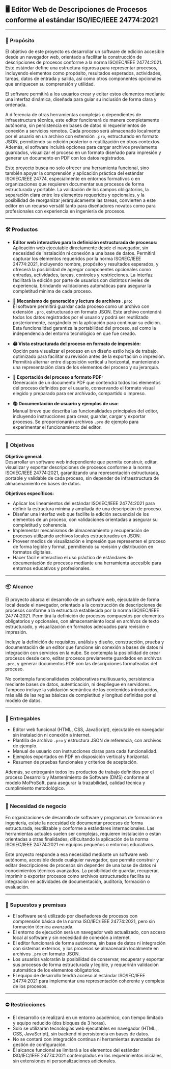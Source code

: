 ## 🖥️ Editor Web de Descripciones de Procesos conforme al estándar ISO/IEC/IEEE 24774:2021

---

### 🎯 Propósito

El objetivo de este proyecto es desarrollar un software de edición accesible desde un navegador web, orientado a facilitar la construcción de descripciones de procesos conforme a la norma ISO/IEC/IEEE 24774:2021. Este estándar define una estructura rigurosa para representar procesos, incluyendo elementos como propósito, resultados esperados, actividades, tareas, datos de entrada y salida, así como otros componentes opcionales que enriquecen su comprensión y utilidad.

El software permitirá a los usuarios crear y editar estos elementos mediante una interfaz dinámica, diseñada para guiar su inclusión de forma clara y ordenada.

A diferencia de otras herramientas complejas o dependientes de infraestructura técnica, este editor funcionará de manera completamente autónoma, sin persistencia en bases de datos ni requerimientos de conexión a servicios remotos. Cada proceso será almacenado localmente por el usuario en un archivo con extensión `.pro`, estructurado en formato JSON, permitiendo su edición posterior o reutilización en otros contextos. Además, el software incluirá opciones para cargar archivos previamente guardados, visualizar el proceso en un formato diseñado para impresión y generar un documento en PDF con los datos registrados.

Este proyecto busca no solo ofrecer una herramienta funcional, sino también apoyar la comprensión y aplicación práctica del estándar ISO/IEC/IEEE 24774, especialmente en entornos formativos o en organizaciones que requieren documentar sus procesos de forma estructurada y portable. La validación de los campos obligatorios, la separación clara entre los elementos requeridos y opcionales, y la posibilidad de reorganizar jerárquicamente las tareas, convierten a este editor en un recurso versátil tanto para diseñadores novatos como para profesionales con experiencia en ingeniería de procesos.

---

### 🛠️ Productos

- **Editor web interactivo para la definición estructurada de procesos:**  
  Aplicación web ejecutable directamente desde el navegador, sin necesidad de instalación ni conexión a una base de datos. Permitirá capturar los elementos requeridos por la norma ISO/IEC/IEEE 24774:2021, incluyendo nombre, propósito y resultados esperados, y ofrecerá la posibilidad de agregar componentes opcionales como entradas, actividades, tareas, controles y restricciones. La interfaz facilitará la edición por parte de usuarios con distintos niveles de experiencia, brindando validaciones automáticas para asegurar la completitud mínima de cada proceso.

- **📁 Mecanismo de generación y lectura de archivos `.pro`:**  
  El software permitirá guardar cada proceso como un archivo con extensión `.pro`, estructurado en formato JSON. Este archivo contendrá todos los datos registrados por el usuario y podrá ser reutilizado posteriormente, cargándolo en la aplicación para continuar su edición. Esta funcionalidad garantiza la portabilidad del proceso, así como la independencia del entorno tecnológico en que fue creado.

- **🖨️ Vista estructurada del proceso en formato de impresión:**  
  Opción para visualizar el proceso en un diseño estilo hoja de trabajo, optimizado para facilitar su revisión antes de la exportación o impresión. Permitirá alternar entre disposición vertical u horizontal, manteniendo una representación clara de los elementos del proceso y su jerarquía.

- **📄 Exportación del proceso a formato PDF:**  
  Generación de un documento PDF que contendrá todos los elementos del proceso definidos por el usuario, conservando el formato visual elegido y preparado para ser archivado, compartido o impreso.

- **📚 Documentación de usuario y ejemplos de uso:**  
  Manual breve que describa las funcionalidades principales del editor, incluyendo instrucciones para crear, guardar, cargar y exportar procesos. Se proporcionarán archivos `.pro` de ejemplo para experimentar el funcionamiento del editor.

---

### 🎯 Objetivos

**Objetivo general:**  
Desarrollar un software web independiente que permita construir, editar, visualizar y exportar descripciones de procesos conforme a la norma ISO/IEC/IEEE 24774:2021, garantizando una representación estructurada, portable y validable de cada proceso, sin depender de infraestructura de almacenamiento en bases de datos.

**Objetivos específicos:**
- Aplicar los lineamientos del estándar ISO/IEC/IEEE 24774:2021 para definir la estructura mínima y ampliada de una descripción de proceso.
- Diseñar una interfaz web que facilite la edición secuencial de los elementos de un proceso, con validaciones orientadas a asegurar su completitud y coherencia.
- Implementar mecanismos de almacenamiento y recuperación de procesos utilizando archivos locales estructurados en JSON.
- Proveer medios de visualización e impresión que representen el proceso de forma legible y formal, permitiendo su revisión y distribución en formatos digitales.
- Hacer fácil e interactivo el uso práctico de estándares de documentación de procesos mediante una herramienta accesible para entornos educativos y profesionales.

---

### 📦 Alcance

El proyecto abarca el desarrollo de un software web, ejecutable de forma local desde el navegador, orientado a la construcción de descripciones de procesos conforme a la estructura establecida por la norma ISO/IEC/IEEE 24774:2021. Permitirá la definición de procesos compuestos por elementos obligatorios y opcionales, con almacenamiento local en archivos de texto estructurado, y visualización en formatos adecuados para revisión e impresión.

Incluye la definición de requisitos, análisis y diseño, construcción, prueba y documentación de un editor que funcione sin conexión a bases de datos ni integración con servicios en la nube. Se contempla la posibilidad de crear procesos desde cero, editar procesos previamente guardados en archivos `.pro`, y generar documentos PDF con las descripciones formateadas del proceso.

No contempla funcionalidades colaborativas multiusuario, persistencia mediante bases de datos, autenticación, ni despliegue en servidores. Tampoco incluye la validación semántica de los contenidos introducidos, más allá de las reglas básicas de completitud y longitud definidas por el modelo de datos.

---

### 📑 Entregables

- Editor web funcional (HTML, CSS, JavaScript), ejecutable en navegador sin instalación ni conexión a internet.
- Plantilla de archivo `.pro` y estructura JSON de referencia, con archivos de ejemplo.
- Manual de usuario con instrucciones claras para cada funcionalidad.
- Ejemplos exportados en PDF en disposición vertical y horizontal.
- Resumen de pruebas funcionales y criterios de aceptación.

Además, se entregarán todos los productos de trabajo definidos por el proceso Desarrollo y Mantenimiento de Software (DMS) conforme al modelo MoProSoft, para asegurar la trazabilidad, calidad técnica y cumplimiento metodológico.

---

### 💼 Necesidad de negocio

En organizaciones de desarrollo de software y programas de formación en ingeniería, existe la necesidad de documentar procesos de forma estructurada, reutilizable y conforme a estándares internacionales. Las herramientas actuales suelen ser complejas, requieren instalación o están orientadas a otras finalidades, dificultando la aplicación de la norma ISO/IEC/IEEE 24774:2021 en equipos pequeños o entornos educativos.

Este proyecto responde a esa necesidad mediante un software web autónomo, accesible desde cualquier navegador, que permite construir y editar descripciones de procesos sin depender de una base de datos ni conocimientos técnicos avanzados. La posibilidad de guardar, recuperar, imprimir o exportar procesos como archivos estructurados facilita su integración en actividades de documentación, auditoría, formación o evaluación.

---

### 📝 Supuestos y premisas

- El software será utilizado por diseñadores de procesos con comprensión básica de la norma ISO/IEC/IEEE 24774:2021, pero sin formación técnica avanzada.
- El entorno de ejecución será un navegador web actualizado, con acceso local al software y sin necesidad de conexión a internet.
- El editor funcionará de forma autónoma, sin base de datos ni integración con sistemas externos, y los procesos se almacenarán localmente en archivos `.pro` en formato JSON.
- Los usuarios valorarán la posibilidad de conservar, recuperar y exportar sus procesos de forma estructurada y legible, y requerirán validación automática de los elementos obligatorios.
- El equipo de desarrollo tendrá acceso al estándar ISO/IEC/IEEE 24774:2021 para implementar una representación coherente y completa de los procesos.

---

### ⛔ Restricciones

- El desarrollo se realizará en un entorno académico, con tiempo limitado y equipo reducido (dos bloques de 3 horas).
- Solo se utilizarán tecnologías web ejecutables en navegador (HTML, CSS, JavaScript), sin backend ni persistencia en bases de datos.
- No se contará con integración continua ni herramientas avanzadas de gestión de configuración.
- El alcance funcional se limitará a los elementos del estándar ISO/IEC/IEEE 24774:2021 contemplados en los requerimientos iniciales, sin extensiones ni personalizaciones adicionales.
